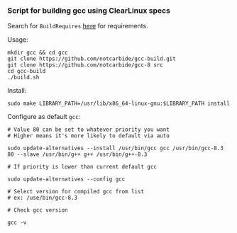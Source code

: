 ### Script for building gcc using ClearLinux specs

Search for `BuildRequires` [here](https://raw.githubusercontent.com/clearlinux-pkgs/gcc/master/gcc.spec) for requirements.

Usage:
```
mkdir gcc && cd gcc
git clone https://github.com/notcarbide/gcc-build.git
git clone https://github.com/notcarbide/gcc-8 src
cd gcc-build
./build.sh
```

Install:
```
sudo make LIBRARY_PATH=/usr/lib/x86_64-linux-gnu:$LIBRARY_PATH install
```

Configure as default `gcc`:
```
# Value 80 can be set to whatever priority you want
# Higher means it's more likely to default via auto

sudo update-alternatives --install /usr/bin/gcc gcc /usr/bin/gcc-8.3 80 --slave /usr/bin/g++ g++ /usr/bin/g++-8.3

# If priority is lower than current default gcc

sudo update-alternatives --config gcc

# Select version for compiled gcc from list
# ex: /use/bin/gcc-8.3

# Check gcc version

gcc -v
```
